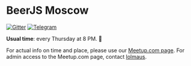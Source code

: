 # BeerJS Moscow
[![Gitter](https://badges.gitter.im/Join%20Chat.svg)](https://gitter.im/beerjs/moscow?utm_source=badge&utm_medium=badge&utm_campaign=pr-badge)
[![Telegram](https://img.shields.io/badge/telegram-join%20chat-blue.svg?style=flat)](https://telegram.me/beerjs)

**Usual time**: every Thursday at 8 PM. :beers:

For actual info on time and place, please use our [Meetup.com page](http://www.meetup.com/BeerJS-Moscow/). For admin access to the Meetup.com page, contact [lolmaus](https://github.com/lolmaus/).


